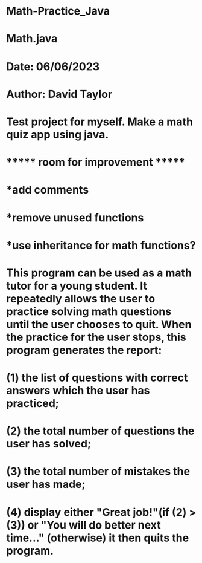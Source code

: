 # Math-Practice_Java

# Math.java
# Date: 06/06/2023
# Author: David Taylor
# Test project for myself. Make a math quiz app using java.
# ***** room for improvement *****
# *add comments
# *remove unused functions
# *use inheritance for math functions?
# 
# This program can be used as a math tutor for a young student. It repeatedly allows the user to practice solving math questions until the user chooses to quit. When the practice for the user stops, this program generates the report:
# (1) the list of questions with correct answers which the user has practiced;
# (2) the total number of questions the user has solved;
# (3) the total number of mistakes the user has made;
# (4) display either "Great job!"(if (2) > (3)) or "You will do better next time..." (otherwise) it then quits the program.
